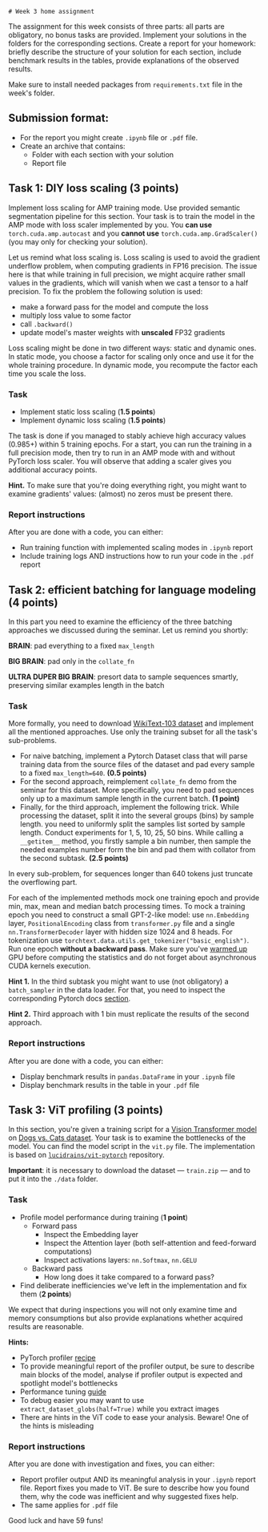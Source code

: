     # Week 3 home assignment

The assignment for this week consists of three parts: all parts are obligatory, no bonus tasks are provided.
Implement your solutions in the folders for the corresponding sections. Create a report for your homework: briefly describe
the structure of your solution for each section, include benchmark results in the tables, provide explanations of the observed results.

Make sure to install needed packages from `requirements.txt` file in the week's folder.

## Submission format:
- For the report you might create `.ipynb` file or `.pdf` file.
- Create an archive that contains:
  - Folder with each section with your solution
  - Report file

## Task 1: DIY loss scaling (3 points)
Implement loss scaling for AMP training mode.
Use provided semantic segmentation pipeline for this section.
Your task is to train the model in the AMP mode with loss scaler implemented by you.
You **can use** `torch.cuda.amp.autocast` and you **cannot use** `torch.cuda.amp.GradScaler()` (you may only for checking your solution).

Let us remind what loss scaling is. Loss scaling is used to avoid the gradient underflow problem, when computing gradients in FP16 precision. The issue here is that while training in full precision, we might acquire rather small values in the gradients, which will vanish when we cast a tensor to a half precision. To fix the problem the following solution is used:

- make a forward pass for the model and compute the loss
- multiply loss value to some factor
- call `.backward()`
- update model's master weights with **unscaled** FP32 gradients

Loss scaling might be done in two different ways: static and dynamic ones.
In static mode, you choose a factor for scaling only once and use it for the whole training procedure.
In dynamic mode, you recompute the factor each time you scale the loss.

### Task
- Implement static loss scaling (**1.5 points**)
- Implement dynamic loss scaling  (**1.5 points**)

The task is done if you managed to stably achieve high accuracy values (0.985+) within 5 training epochs.
For a start, you can run the training in a full precision mode, then try to run in an AMP mode with and without PyTorch loss scaler.
You will observe that adding a scaler gives you additional accuracy points.

**Hint.** To make sure that you're doing everything right, you might want to examine gradients' values: (almost) no zeros must be present there.

### Report instructions
After you are done with a code, you can either:
- Run training function with implemented scaling modes in `.ipynb` report
- Include training logs AND instructions how to run your code in the `.pdf` report

## Task 2: efficient batching for language modeling (4 points)

In this part you need to examine the efficiency of the three batching approaches we discussed during the seminar. Let us remind you shortly:

**BRAIN**: pad everything to a fixed `max_length`

**BIG BRAIN**: pad only in the `collate_fn`

**ULTRA DUPER BIG BRAIN**: presort data to sample sequences smartly, preserving similar examples length in the batch

### Task
More formally, you need to download [WikiText-103 dataset](https://www.salesforce.com/products/einstein/ai-research/the-wikitext-dependency-language-modeling-dataset/) and implement all the mentioned approaches.
Use only the training subset for all the task's sub-problems.

- For naive batching, implement a Pytorch Dataset class that will parse training data from the source files of the dataset and pad every sample to a fixed `max_length=640`. **(0.5 points)**
- For the second approach, reimplement `collate_fn` demo from the seminar for this dataset.
More specifically, you need to pad sequences only up to a maximum sample length in the current batch. **(1 point)**
- Finally, for the third approach, implement the following trick.
While processing the dataset, split it into the several groups (bins) by sample length.
you need to uniformly split the samples list sorted by sample length. Conduct experiments for 1, 5, 10, 25, 50 bins.
While calling a `__getitem__` method, you firstly sample a bin number, then sample the needed examples number form the bin and pad them with collator from the second subtask. **(2.5 points)**

In every sub-problem, for sequences longer than 640 tokens just truncate the overflowing part.

For each of the implemented methods mock one training epoch and provide min, max, mean and median batch processing times.
To mock a training epoch you need to construct a small GPT-2-like model: use `nn.Embedding` layer, `PositionalEncoding` class from `transformer.py` file and a single `nn.TransformerDecoder` layer with hidden size 1024 and 8 heads.
For tokenization use `torchtext.data.utils.get_tokenizer("basic_english")`.
Run one epoch **without a backward pass**. Make sure you've [warmed up](https://forums.developer.nvidia.com/t/why-warm-up/48565) GPU before computing the statistics and do not forget about asynchronous CUDA kernels execution.

**Hint 1.** In the third subtask you might want to use (not obligatory) a `batch_sampler` in the data loader.
For that, you need to inspect the corresponding Pytorch docs [section](https://pytorch.org/docs/stable/data.html#torch.utils.data.Sampler).

**Hint 2.** Third approach with 1 bin must replicate the results of the second approach.

### Report instructions
After you are done with a code, you can either:
- Display benchmark results in `pandas.DataFrame` in your `.ipynb` file
- Display benchmark results in the table in your `.pdf` file

## Task 3: ViT profiling (3 points)
In this section, you're given a training script for a [Vision Transformer model](https://huggingface.co/docs/transformers/model_doc/vit) on [Dogs vs. Cats dataset](https://www.kaggle.com/c/dogs-vs-cats-redux-kernels-edition).
Your task is to examine the bottlenecks of the model.
You can find the model script in the `vit.py` file.
The implementation is based on [`lucidrains/vit-pytorch`](https://github.com/lucidrains/vit-pytorch) repository.

**Important**: it is necessary to download the dataset — `train.zip` — and to put it into the `./data` folder.

### Task
- Profile model performance during training (**1 point**)
   - Forward pass
       - Inspect the Embedding layer
       - Inspect the Attention layer (both self-attention and feed-forward computations)
       - Inspect activations layers: `nn.Softmax`, `nn.GELU`
   - Backward pass
       - How long does it take compared to a forward pass?
- Find deliberate inefficiencies we've left in the implementation and fix them (**2 points**)

We expect that during inspections you will not only examine time and memory consumptions but also provide explanations
whether acquired results are reasonable.

**Hints:**
- PyTorch profiler [recipe](https://pytorch.org/tutorials/recipes/recipes/profiler_recipe.html)
- To provide meaningful report of the profiler output, be sure to describe main blocks of the model, analyse if profiler output is expected
and spotlight model's bottlenecks
- Performance tuning [guide](https://pytorch.org/tutorials/recipes/recipes/tuning_guide.html)
- To debug easier you may want to use `extract_dataset_globs(half=True)` while you extract images
- There are hints in the ViT code to ease your analysis. Beware! One of the hints is misleading

### Report instructions
After you are done with investigation and fixes, you can either:
- Report profiler output AND its meaningful analysis in your `.ipynb` report file.
Report fixes you made to ViT. Be sure to describe how you found them, why the code was inefficient and why suggested fixes help.
- The same applies for `.pdf` file


Good luck and have 59 funs!
